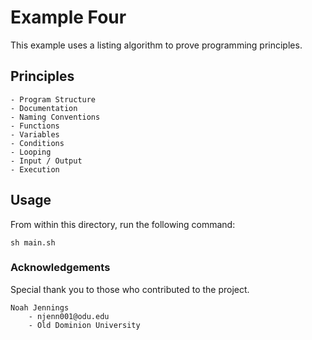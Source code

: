 # Example Four

This example uses a listing algorithm to prove programming principles. 

## Principles

    - Program Structure 
    - Documentation 
    - Naming Conventions 
    - Functions 
    - Variables 
    - Conditions
    - Looping
    - Input / Output
    - Execution
    
## Usage 

From within this directory, run the following command: 

```
sh main.sh
```

### Acknowledgements

Special thank you to those who contributed to the project. 

    Noah Jennings 
        - njenn001@odu.edu
        - Old Dominion University 
